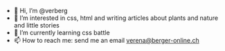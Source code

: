 - 👋 Hi, I’m @verberg
- 👀 I’m interested in css, html and writing articles about plants and nature and little stories
- 🌱 I’m currently learning css battle 
- 📫 How to reach me: send me an email verena@berger-online.ch
<!---
verberg/verberg is a ✨ special ✨ repository because its `README.md` (this file) appears on your GitHub profile.
You can click the Preview link to take a look at your changes.
--->
